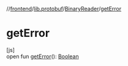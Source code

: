 //[frontend](../../../index.md)/[lib.protobuf](../index.md)/[BinaryReader](index.md)/[getError](get-error.md)

# getError

[js]\
open fun [getError](get-error.md)(): [Boolean](https://kotlinlang.org/api/latest/jvm/stdlib/kotlin/-boolean/index.html)
